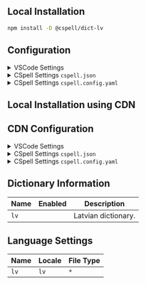 ## Local Installation

```sh
npm install -D @cspell/dict-lv
```

## Configuration

<details>
<summary>VSCode Settings</summary>

Add the following to your VSCode settings:

**`.vscode/settings.json`**

```jsonc
{
  "cSpell.import": ["@cspell/dict-lv/cspell-ext.json"],
  "cSpell.language": "lv",
}
```

</details>

<details>
<summary>CSpell Settings <code>cspell.json</code></summary>

**`cspell.json`**

```jsonc
{
  "import": ["@cspell/dict-lv/cspell-ext.json"],
  "language": "lv",
}
```

</details>

<details>
<summary>CSpell Settings <code>cspell.config.yaml</code></summary>

**`cspell.config.yaml`**

```yaml
import:
  - '@cspell/dict-lv/cspell-ext.json'
language: lv
```

</details>

## Local Installation using CDN

## CDN Configuration

<details>
<summary>VSCode Settings</summary>

Add the following to your VSCode settings:

**`.vscode/settings.json`**

```jsonc
{
  "cSpell.import": ["https://cdn.jsdelivr.net/npm/@cspell/dict-lv/cspell-ext.json"],
  "cSpell.language": "lv",
}
```

</details>

<details>
<summary>CSpell Settings <code>cspell.json</code></summary>

**`cspell.json`**

```jsonc
{
  "import": ["https://cdn.jsdelivr.net/npm/@cspell/dict-lv/cspell-ext.json"],
  "language": "lv",
}
```

</details>

<details>
<summary>CSpell Settings <code>cspell.config.yaml</code></summary>

**`cspell.config.yaml`**

```yaml
import:
  - https://cdn.jsdelivr.net/npm/@cspell/dict-lv/cspell-ext.json
language: lv
```

</details>

## Dictionary Information

| Name | Enabled | Description         |
| ---- | ------- | ------------------- |
| `lv` |         | Latvian dictionary. |

## Language Settings

| Name | Locale | File Type |
| ---- | ------ | --------- |
| `lv` | `lv`   | `*`       |
